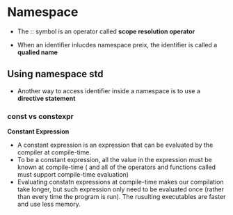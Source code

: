 # Namespace

* The :: symbol is an operator called **scope resolution operator**

* When an identifier inlucdes namespace preix, the identifier is called a **qualied name**

## Using namespace std
* Another way to access identifier inside a namespace is to use a **directive statement**

### const vs constexpr

**Constant Expression**

- A constant expression is an expression that can be evaluated by the
compiler at compile-time.
- To be a constant expression, all the value in the expression must be
known at compile-time ( and all of the operators and functions called must support compile-time evaluation)
- Evaluating constatn expressions at compile-time makes our compilation take longer, but such expression only need to be evaluated once (rather than every time the program is run). The rusulting executables are faster and use less memory.
